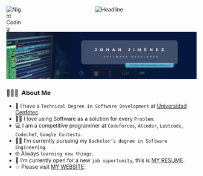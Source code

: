 <img alt="Night Coding" src="./assets/Hand%20Wave.gif" width='40' align="left"/>

<div align=center>
        <img src="https://readme-typing-svg.herokuapp.com?color=%2380ffd4&size=32&center=true&vCenter=true&width=600&height=50&lines=Hey+there,+I'm+Johan!+%F0%9F%91%8B;Software+Engineer+Student.;Full-Stack+Developer." alt="Headline" />
</div>

<br> ![Johan Banner](/assets/johan_banner.png)






### 👨🏻‍💻 &nbsp;About Me

- :school: I have a `Technical Degree in Software Development` at [Universidad Cenfotec](https://ucenfotec.ac.cr).
- :technologist: I love using Software as a solution for every `Problem`.
- :computer: I am a competitive programmer at `Codeforces`, `Atcoder`, `Leetcode`, `Codechef`, `Google Contests`.
- :student: I’m currently pursuing my `Bachelor’s degree in Software Engineering`.
- :nerd_face: Always `learning new things`.
- :thinking: I’m currently open for a new `job opportunity`, this is [MY RESUME](www.linkedin.com/in/jjimenezg242).
- :boom: Please visit [MY WEBSITE]().




